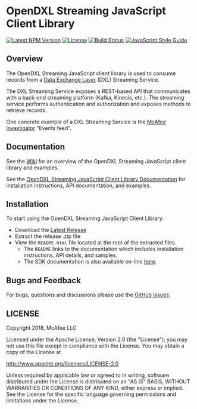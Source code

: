 # OpenDXL Streaming JavaScript Client Library
[![Latest NPM Version](https://img.shields.io/npm/v/@opendxl/dxl-streaming-client.svg)](https://www.npmjs.com/package/@opendxl/dxl-streaming-client)
[![License](https://img.shields.io/badge/License-Apache%202.0-blue.svg)](https://opensource.org/licenses/Apache-2.0)
[![Build Status](https://travis-ci.org/opendxl/opendxl-streaming-client-javascript.png?branch=master)](https://travis-ci.org/opendxl/opendxl-streaming-client-javascript)
[![JavaScript Style Guide](https://img.shields.io/badge/code_style-standard-brightgreen.svg)](https://standardjs.com)

## Overview

The OpenDXL Streaming JavaScript client library is used to consume records
from a
[Data Exchange Layer](http://www.mcafee.com/us/solutions/data-exchange-layer.aspx)
(DXL) Streaming Service.

The DXL Streaming Service exposes a REST-based API that communicates with a
back-end streaming platform (Kafka, Kinesis, etc.). The streaming service
performs authentication and authorization and exposes methods to retrieve
records.

One concrete example of a DXL Streaming Service is the
[McAfee Investigator](https://www.mcafee.com/enterprise/en-us/products/investigator.html)
"Events feed".

## Documentation

See the
[Wiki](https://github.com/opendxl/opendxl-streaming-client-javascript/wiki)
for an overview of the OpenDXL Streaming JavaScript client library and
examples.

See the
[OpenDXL Streaming JavaScript Client Library Documentation](https://opendxl.github.io/opendxl-streaming-client-javascript/jsdoc)
for installation instructions, API documentation, and examples.

## Installation

To start using the OpenDXL Streaming JavaScript Client Library:

* Download the [Latest Release](https://github.com/opendxl/opendxl-streaming-client-javascript/releases/latest)
* Extract the release .zip file
* View the `README.html` file located at the root of the extracted files.
  * The `README` links to the documentation which includes installation instructions, API details, and samples.
  * The SDK documentation is also available on-line [here](https://opendxl.github.io/opendxl-streaming-client-javascript/jsdoc).

## Bugs and Feedback

For bugs, questions and discussions please use the
[GitHub Issues](https://github.com/opendxl/opendxl-streaming-client-javascript/issues).

## LICENSE

Copyright 2018, McAfee LLC

Licensed under the Apache License, Version 2.0 (the "License"); you may not use
this file except in compliance with the License. You may obtain a copy of the
License at

http://www.apache.org/licenses/LICENSE-2.0

Unless required by applicable law or agreed to in writing, software distributed
under the License is distributed on an "AS IS" BASIS, WITHOUT WARRANTIES OR
CONDITIONS OF ANY KIND, either express or implied. See the License for the
specific language governing permissions and limitations under the License.
